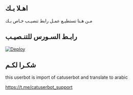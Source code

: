 ## اهـلا بـك
مـن هـنا تستطيـع عمـل رابط تنصيـب خـاص بـك

## رابـط السـورس للتنـصيـب

[![Deploy](https://www.herokucdn.com/deploy/button.svg)](https://heroku.com/deploy?template=https://github.com/SA18D/jmthon)

## شكـرا لكـم 


this userbot is import of catuserbot and translate to arabic

https://t.me/catuserbot_support
